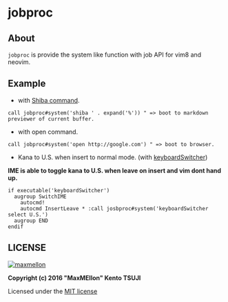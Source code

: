 # jobproc

About
--

`jobproc` is provide the system like function with job API for vim8 and neovim.


Example
--

- with [Shiba command](https://github.com/rhysd/Shiba).

```vim
call jobproc#system('shiba ' . expand('%')) " => boot to markdown previewer of current buffer.
```

- with open command.

```vim
call jobproc#system('open http://google.com') " => boot to browser.
```

- Kana to U.S. when insert to normal mode. (with [keyboardSwitcher](https://github.com/Lutzifer/keyboardSwitcher))

**IME is able to toggle kana to U.S. when leave on insert and vim dont hand up.**

```vim
if executable('keyboardSwitcher')
  augroup SwitchIME
    autocmd!
    autocmd InsertLeave * :call josbproc#system('keyboardSwitcher select U.S.')
  augroup END
endif
```

LICENSE
---

[![maxmellon](https://avatars1.githubusercontent.com/u/9594376?v=3&u=8fd5ebc98054f4945469deef085ef244f3999206&s=80)](https://twitter.com/mozi_kke)

**Copyright (c) 2016 "MaxMEllon" Kento TSUJI**

Licensed under the [MIT license](./LICENSE.txt)
